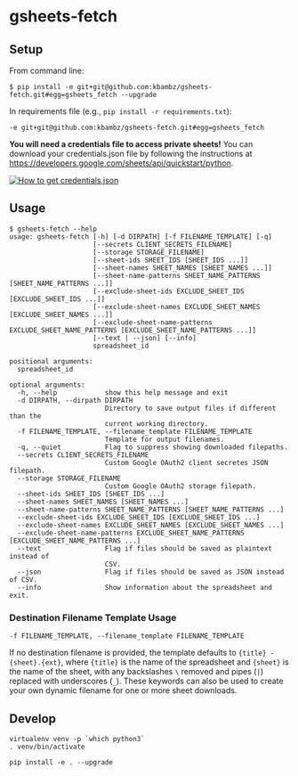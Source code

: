 # gsheets-fetch

## Setup
From command line:
```console
$ pip install -e git+git@github.com:kbambz/gsheets-fetch.git#egg=gsheets_fetch --upgrade
```

In requirements file (e.g., `pip install -r requirements.txt`):
```
-e git+git@github.com:kbambz/gsheets-fetch.git#egg=gsheets_fetch
```

**You will need a credentials file to access private sheets!** You can download your credentials.json file by following the instructions at https://developers.google.com/sheets/api/quickstart/python.

[![How to get credentials.json](https://i.imgur.com/iIh4Kge.png "How to get credentials.json")](https://developers.google.com/sheets/api/quickstart/python)

## Usage
```console
$ gsheets-fetch --help
usage: gsheets-fetch [-h] [-d DIRPATH] [-f FILENAME_TEMPLATE] [-q]
                     [--secrets CLIENT_SECRETS_FILENAME]
                     [--storage STORAGE_FILENAME]
                     [--sheet-ids SHEET_IDS [SHEET_IDS ...]]
                     [--sheet-names SHEET_NAMES [SHEET_NAMES ...]]
                     [--sheet-name-patterns SHEET_NAME_PATTERNS [SHEET_NAME_PATTERNS ...]]
                     [--exclude-sheet-ids EXCLUDE_SHEET_IDS [EXCLUDE_SHEET_IDS ...]]
                     [--exclude-sheet-names EXCLUDE_SHEET_NAMES [EXCLUDE_SHEET_NAMES ...]]
                     [--exclude-sheet-name-patterns EXCLUDE_SHEET_NAME_PATTERNS [EXCLUDE_SHEET_NAME_PATTERNS ...]]
                     [--text | --json] [--info]
                     spreadsheet_id

positional arguments:
  spreadsheet_id

optional arguments:
  -h, --help            show this help message and exit
  -d DIRPATH, --dirpath DIRPATH
                        Directory to save output files if different than the
                        current working directory.
  -f FILENAME_TEMPLATE, --filename_template FILENAME_TEMPLATE
                        Template for output filenames.
  -q, --quiet           Flag to suppress showing downloaded filepaths.
  --secrets CLIENT_SECRETS_FILENAME
                        Custom Google OAuth2 client secretes JSON filepath.
  --storage STORAGE_FILENAME
                        Custom Google OAuth2 storage filepath.
  --sheet-ids SHEET_IDS [SHEET_IDS ...]
  --sheet-names SHEET_NAMES [SHEET_NAMES ...]
  --sheet-name-patterns SHEET_NAME_PATTERNS [SHEET_NAME_PATTERNS ...]
  --exclude-sheet-ids EXCLUDE_SHEET_IDS [EXCLUDE_SHEET_IDS ...]
  --exclude-sheet-names EXCLUDE_SHEET_NAMES [EXCLUDE_SHEET_NAMES ...]
  --exclude-sheet-name-patterns EXCLUDE_SHEET_NAME_PATTERNS [EXCLUDE_SHEET_NAME_PATTERNS ...]
  --text                Flag if files should be saved as plaintext instead of
                        CSV.
  --json                Flag if files should be saved as JSON instead of CSV.
  --info                Show information about the spreadsheet and exit.
  ```

### Destination Filename Template Usage

`-f FILENAME_TEMPLATE, --filename_template FILENAME_TEMPLATE`

If no destination filename is provided, the template defaults to `{title} - {sheet}.{ext}`, where `{title}` is the name of the spreadsheet and `{sheet}` is the name of the sheet, with any backslashes `\` removed and pipes (`|`) replaced with underscores (`_`). These keywords can also be used to create your own dynamic filename for one or more sheet downloads.

## Develop
```shell
virtualenv venv -p `which python3`
. venv/bin/activate

pip install -e . --upgrade
```
